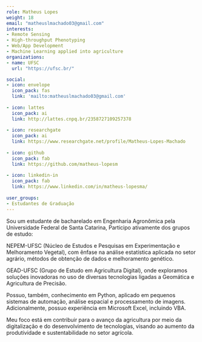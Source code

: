 ```yaml
---
role: Matheus Lopes 
weight: 18
email: "matheuslmachado03@gmail.com"
interests:
- Remote Sensing
- High-throughput Phenotyping
- Web/App Development
- Machine Learning applied into agriculture
organizations:
- name: UFSC
  url: "https://ufsc.br/"

social:
- icon: envelope
  icon_pack: fas
  link: 'mailto:matheuslmachado03@gmail.com'
  
- icon: lattes
  icon_pack: ai
  link: http://lattes.cnpq.br/2358727109257378
  
- icon: researchgate
  icon_pack: ai
  link: https://www.researchgate.net/profile/Matheus-Lopes-Machado
  
- icon: github
  icon_pack: fab
  link: https://github.com/matheus-lopesm
  
- icon: linkedin-in
  icon_pack: fab
  link: https://www.linkedin.com/in/matheus-lopesma/
  
user_groups:
- Estudantes de Graduação
---
```


Sou um estudante de bacharelado em Engenharia Agronômica pela Universidade
Federal de Santa Catarina, Participo ativamente dos grupos de estudo:

NEPEM-UFSC (Núcleo de Estudos e Pesquisas em Experimentação e Melhoramento
Vegetal), com ênfase na análise estatística aplicada no setor agrário, métodos
de obtenção de dados e melhoramento genético.

GEAD-UFSC (Grupo de Estudo em Agricultura Digital), onde exploramos soluções
inovadoras no uso de diversas tecnologias ligadas a Geomática e Agricultura de
Precisão.

Possuo, também, conhecimento em Python, aplicado em pequenos sistemas de
automação, análise espacial e processamento de imagens. Adicionalmente, possuo
experiência em Microsoft Excel, incluindo VBA.

Meu foco está em contribuir para o avanço da agricultura por meio da
digitalização e do desenvolvimento de tecnologias, visando ao aumento da
produtividade e sustentabilidade no setor agrícola.
